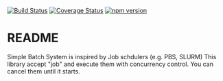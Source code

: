 [![Build Status](https://travis-ci.org/so5/sbs.svg?branch=master)](https://travis-ci.org/so5/sbs)
[![Coverage Status](https://coveralls.io/repos/github/so5/sbs/badge.svg?branch=master)](https://coveralls.io/github/so5/sbs?branch=master)
[![npm version](https://badge.fury.io/js/simple-batch-system.svg)](https://badge.fury.io/js/simple-batch-system)

# README #
Simple Batch System is inspired by Job schdulers (e.g. PBS, SLURM)
This library accept "job" and execute them with concurrency control.
You can cancel them until it starts.

